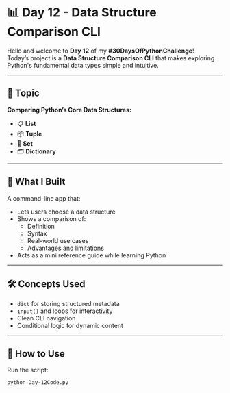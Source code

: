 # 📊 Day 12 - Data Structure Comparison CLI

Hello and welcome to **Day 12** of my **#30DaysOfPythonChallenge**!  
Today’s project is a **Data Structure Comparison CLI** that makes exploring Python's fundamental data types simple and intuitive.

---

## 📌 Topic
**Comparing Python’s Core Data Structures:**
- 📋 **List**
- 📦 **Tuple**
- 🧮 **Set**
- 🗂️ **Dictionary**

---

## 🧠 What I Built
A command-line app that:
- Lets users choose a data structure
- Shows a comparison of:
  - Definition
  - Syntax
  - Real-world use cases
  - Advantages and limitations
- Acts as a mini reference guide while learning Python

---

## 🛠️ Concepts Used
- `dict` for storing structured metadata
- `input()` and loops for interactivity
- Clean CLI navigation
- Conditional logic for dynamic content

---

## 🚀 How to Use
Run the script:
```bash
python Day-12Code.py
